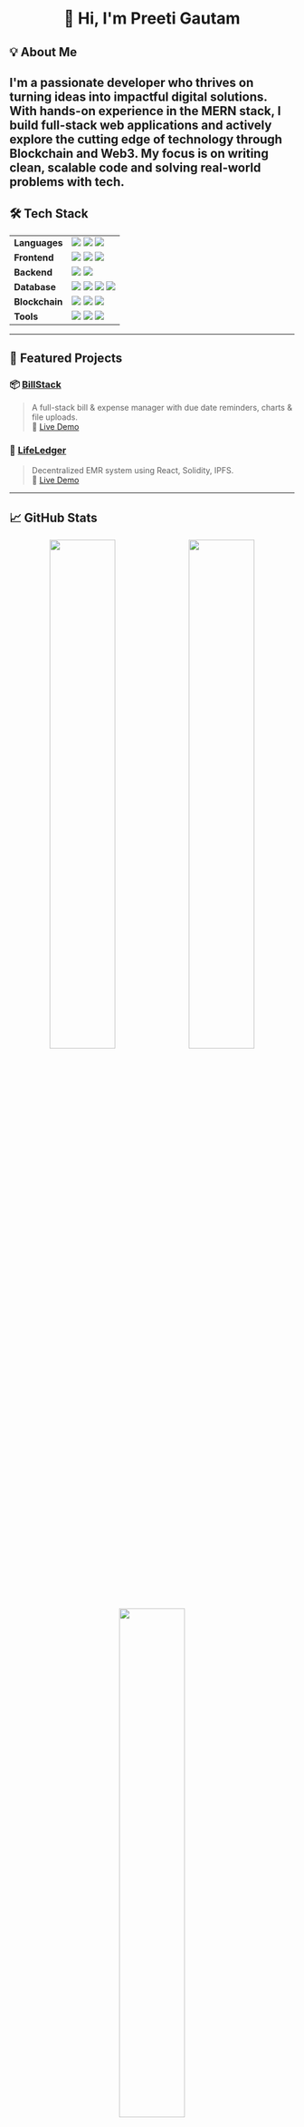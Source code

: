 <h1 align="center">👋 Hi, I'm Preeti Gautam</h1>

## 💡 About Me

I'm a passionate developer who thrives on turning ideas into impactful digital solutions. With hands-on experience in the MERN stack, I build full-stack web applications and actively explore the cutting edge of technology through Blockchain and Web3. My focus is on writing clean, scalable code and solving real-world problems with tech.
---

## 🛠 Tech Stack

<table>
<tr>
  <td><b>Languages</b></td>
  <td><img src="https://img.shields.io/badge/Java-orange?logo=java" /> <img src="https://img.shields.io/badge/JavaScript-F7DF1E?logo=javascript&logoColor=black" /> <img src="https://img.shields.io/badge/Solidity-363636?logo=solidity" /></td>
</tr>
<tr>
  <td><b>Frontend</b></td>
  <td><img src="https://img.shields.io/badge/React-20232A?logo=react&logoColor=61DAFB" /> <img src="https://img.shields.io/badge/Tailwind-06B6D4?logo=tailwindcss&logoColor=white" /> <img src="https://img.shields.io/badge/Redux-764ABC?logo=redux&logoColor=white" /></td>
</tr>
<tr>
  <td><b>Backend</b></td>
  <td><img src="https://img.shields.io/badge/Node.js-339933?logo=nodedotjs&logoColor=white" /> <img src="https://img.shields.io/badge/Express.js-000000?logo=express&logoColor=white" /></td>
</tr>
<tr>
  <td><b>Database</b></td>
  <td><img src="https://img.shields.io/badge/MongoDB-47A248?logo=mongodb&logoColor=white" /> <img src="https://img.shields.io/badge/MySQL-4479A1?logo=mysql&logoColor=white" /> <img src="https://img.shields.io/badge/Cloudinary-3448C5?logo=cloudinary&logoColor=white" /> <img src="https://img.shields.io/badge/IPFS-65C2CB?logo=ipfs&logoColor=white" /></td>
</tr>
<tr>
  <td><b>Blockchain</b></td>
  <td><img src="https://img.shields.io/badge/Ethers.js-4E7DB0?logo=ethereum&logoColor=white" /> <img src="https://img.shields.io/badge/Hardhat-F7DF1E?logo=ethereum&logoColor=black" /> <img src="https://img.shields.io/badge/Pinata-FCCA46?logo=pinata&logoColor=black" /></td>
</tr>
<tr>
  <td><b>Tools</b></td>
  <td><img src="https://img.shields.io/badge/Git-F05032?logo=git&logoColor=white" /> <img src="https://img.shields.io/badge/Postman-FF6C37?logo=postman&logoColor=white" /> <img src="https://img.shields.io/badge/Winston-000000?logo=winston&logoColor=white" /></td>
</tr>
</table>

---

## 🚀 Featured Projects

### 📦 [BillStack](https://github.com/Preeti0411Gautam/BillStack)
> A full-stack bill & expense manager with due date reminders, charts & file uploads.  
🔗 [Live Demo](https://bill-stack.vercel.app)

### 🏥 [LifeLedger](https://github.com/Preeti0411Gautam/Electronic-Medical-Records)
> Decentralized EMR system using React, Solidity, IPFS.  
🔗 [Live Demo](https://electronic-medical-records-alpha.vercel.app)

---


## 📈 GitHub Stats

<p align="center">
  <img src="https://github-readme-stats.vercel.app/api?username=Preeti0411Gautam&show_icons=true&theme=tokyonight" width="48%" />
  <img src="https://github-readme-streak-stats.herokuapp.com?user=Preeti0411Gautam&theme=tokyonight&hide_border=false" width="48%" />
</p>

<p align="center">
  <img src="https://github-readme-stats.vercel.app/api/top-langs/?username=Preeti0411Gautam&layout=compact&theme=tokyonight" width="48%" />
</p>

---


⭐ _Let's connect, collaborate, and build something amazing!_
